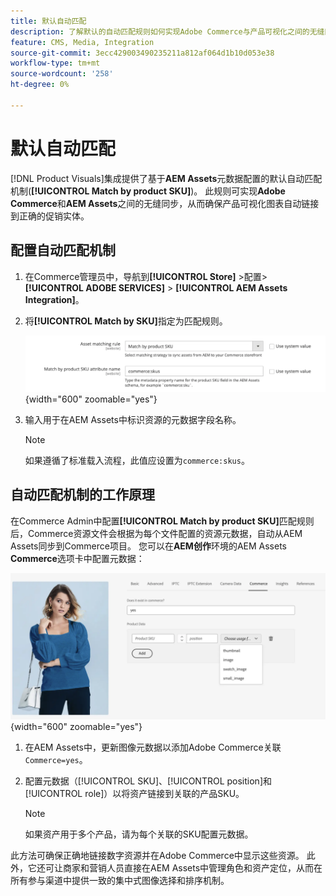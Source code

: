 ```yaml
---
title: 默认自动匹配
description: 了解默认的自动匹配规则如何实现Adobe Commerce与产品可视化之间的无缝同步，确保资产自动链接到正确的促销实体。
feature: CMS, Media, Integration
source-git-commit: 3ecc429003490235211a812af064d1b10d053e38
workflow-type: tm+mt
source-wordcount: '258'
ht-degree: 0%

---
```



# 默认自动匹配

[!DNL Product Visuals]集成提供了基于&#x200B;**AEM Assets**&#x200B;元数据配置的默认自动匹配机制(**[!UICONTROL Match by product SKU]**)。 此规则可实现&#x200B;**Adobe Commerce**&#x200B;和&#x200B;**AEM Assets**&#x200B;之间的无缝同步，从而确保产品可视化图表自动链接到正确的促销实体。


## 配置自动匹配机制

1. 在Commerce管理员中，导航到&#x200B;**[!UICONTROL Store]** >配置> **[!UICONTROL ADOBE SERVICES]** > **[!UICONTROL AEM Assets Integration]**。

1. 将&#x200B;**[!UICONTROL Match by SKU]**&#x200B;指定为匹配规则。

   ![默认自动匹配规则](../assets/ootb-matching-rule.png){width="600" zoomable="yes"}

1. 输入用于在AEM Assets中标识资源的元数据字段名称。

   >[!NOTE]
   >
   > 如果遵循了标准载入流程，此值应设置为`commerce:skus`。

## 自动匹配机制的工作原理

在Commerce Admin中配置&#x200B;**[!UICONTROL Match by product SKU]**&#x200B;匹配规则后，Commerce资源文件会根据为每个文件配置的资源元数据，自动从AEM Assets同步到Commerce项目。 您可以在&#x200B;**AEM创作**&#x200B;环境的AEM Assets **Commerce**&#x200B;选项卡中配置元数据：

![示例元数据](../assets/example-metadata.png){width="600" zoomable="yes"}

1. 在AEM Assets中，更新图像元数据以添加Adobe Commerce关联`Commerce=yes`。

1. 配置元数据（[!UICONTROL SKU]、[!UICONTROL position]和[!UICONTROL role]）以将资产链接到关联的产品SKU。

   >[!NOTE]
   >
   > 如果资产用于多个产品，请为每个关联的SKU配置元数据。

此方法可确保正确地链接数字资源并在Adobe Commerce中显示这些资源。 此外，它还可让商家和营销人员直接在AEM Assets中管理角色和资产定位，从而在所有参与渠道中提供一致的集中式图像选择和排序机制。
